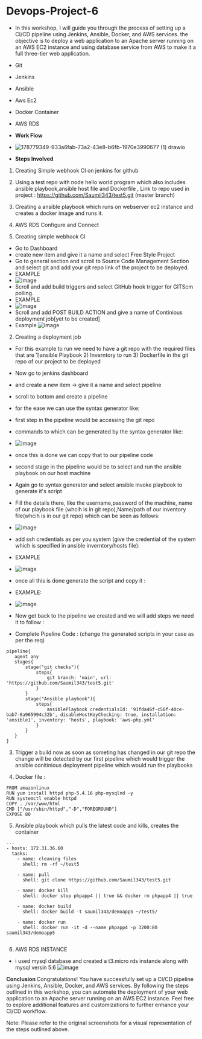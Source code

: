 # Devops-Project-6
- In this workshop, I will guide you through the process of setting up a CI/CD pipeline using Jenkins, Ansible, Docker, and AWS services.
  the objective is to deploy a web application to an Apache server running on an AWS EC2 instance and using database service from AWS to make it a full three-tier web application.

- Git

- Jenkins

- Ansible

- Aws Ec2

- Docker Container 

- AWS RDS

- <b> Work Flow </b>
- ![178779349-933a6fab-73a2-43e8-b6fb-1970e3990677 (1) drawio](https://user-images.githubusercontent.com/53990452/186216844-8589464f-3c8f-460b-b517-ea0354c2074e.png)

- <b> Steps Involved </b>

1) Creating Simple webhook CI on jenkins for github
2) Using a test repo with node hello world program which also includes ansible playbook,ansible host file and Dockerfile , Link to repo used in project : https://github.com/Saumil343/test5.git (master branch)
3) Creating a ansible playbook which runs on webserver ec2 instance and creates a docker image and runs it.
4) AWS RDS Configure and Connect



1) Creating simple webhook CI
-  Go to Dashboard
- create new item and give it a name and select Free Style Project
- Go to general section and scroll to Source Code Management Section and select git and add your git repo link of the project to be deployed.
- EXAMPLE
- ![image](https://user-images.githubusercontent.com/53990452/178780219-04f794b8-3200-47f4-b398-980b1c7cf199.png)
- Scroll and add build triggers and select GitHub hook trigger for GITScm polling.
- EXAMPLE
- ![image](https://user-images.githubusercontent.com/53990452/178780361-ef6fe25c-e0d2-40cb-841e-e7e7c14db480.png)
- Scroll and add POST BUILD ACTION and give a name of Continious deployment job[yet to be created]
- Example
![image](https://user-images.githubusercontent.com/53990452/178780466-c1961ce5-dd09-4277-89b1-da0232611e66.png)

2) Creating a deployment job
- For this example to run we need to have a git repo with the required files that are 1)ansible Playbook 2) Inverntory to run 3) Dockerfile in the git repo of our project to be deployed

- Now go to jenkins dashboard

- and create a new item -> give it a name and select pipeline

- scroll to bottom and create a pipeline

- for the ease we can use the syntax generator like:

- first step in the pipeline would be accessing the git repo 

- commands to which can be generated by the syntax generator like:

- ![image](https://user-images.githubusercontent.com/53990452/178781312-d968016e-2110-4bb9-8971-605b429969e0.png)

- once this is done we can copy that to our pipeline code

- second stage in the pipeline would be to select and run the ansible playbook on our host machine

- Again go to syntax generator and select ansible invoke playbook to generate it's script

- Fill the details there, like the username,password of the machine, name of our playbook file (whcih is in git repo),Name/path of our inventory file(whcih is in our git repo) which can be seen as follows:

 - ![image](https://user-images.githubusercontent.com/53990452/178781535-3bf9d44d-119e-476d-8e73-1ca47e20b742.png)

- add ssh credentials as per you system (give the credential of the system which is specified in ansible inverntory/hosts file):

- EXAMPLE

- ![image](https://user-images.githubusercontent.com/53990452/178781655-f8f8c39a-f88e-439b-85d9-da7605caaf62.png)

- once all this is done generate the script and copy it :

- EXAMPLE:

- ![image](https://user-images.githubusercontent.com/53990452/178781751-ed9de2bd-90b7-49c0-8a4c-798d83523bcb.png)

- Now get back to the pipeline we created and we will add steps we need it to follow :

- Complete Pipeline Code : (change the generated scripts in your case as per the req)

```
pipeline{
   agent any
   stages{
       stage("git checks"){
           steps{
               git branch: 'main', url: 'https://github.com/Saumil343/test5.git'
           }
       }
       stage("Ansible playbook"){
           steps{
               ansiblePlaybook credentialsId: '91fda46f-c50f-40ce-bab7-8a965994c32b', disableHostKeyChecking: true, installation: 'ansible1', inventory: 'hosts', playbook: 'aws-php.yml'
           }
       }
   }
}

```

3) Trigger a build
now as soon as someting has changed in our git repo the change will be detected by our first pipeline which would trigger the ansible conitinious deployment pipeline which would run the playbooks

4) Docker file :
```
FROM amazonlinux
RUN yum install httpd php-5.4.16 php-mysqlnd -y
RUN systemctl enable httpd
COPY . /var/www/html
CMD ["/usr/sbin/httpd","-D","FOREGROUND"]
EXPOSE 80
```

5) Ansible playbook which pulls the latest code and kills, creates the container 
```
---
- hosts: 172.31.36.60
  tasks:
    - name: cleaning files
      shell: rm -rf ~/test5

    - name: pull
      shell: git clone https://github.com/Saumil343/test5.git

    - name: docker kill
      shell: docker stop phpapp4 || true && docker rm phpapp4 || true
    
    - name: docker build
      shell: docker build -t saumil343/demoapp5 ~/test5/
      
    - name: docker run 
      shell: docker run -it -d --name phpapp4 -p 3200:80 saumil343/demoapp5


```

6) AWS RDS INSTANCE 
- i used mysql database and created a t3.micro rds instande along with mysql versin 5.6
 ![image](https://user-images.githubusercontent.com/53990452/186218602-bb7d1a8a-2769-4a03-b4a9-0682ca69e19b.png)



<b> Conclusion </b>
Congratulations! You have successfully set up a CI/CD pipeline using Jenkins, Ansible, Docker, and AWS services. By following the steps outlined in this workshop, you can automate the deployment of your web application to an Apache server running on an AWS EC2 instance. Feel free to explore additional features and customizations to further enhance your CI/CD workflow.

Note: Please refer to the original screenshots for a visual representation of the steps outlined above.






